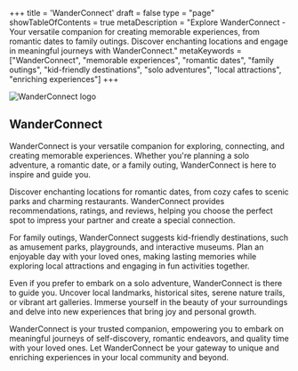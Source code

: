+++
title = 'WanderConnect'
draft = false
type = "page"
showTableOfContents = true
metaDescription = "Explore WanderConnect - Your versatile companion for creating memorable experiences, from romantic dates to family outings. Discover enchanting locations and engage in meaningful journeys with WanderConnect."
metaKeywords = ["WanderConnect", "memorable experiences", "romantic dates", "family outings", "kid-friendly destinations", "solo adventures", "local attractions", "enriching experiences"]
+++


![WanderConnect logo](/images/wanderconnect_logo_30pc_size.png)

## WanderConnect

WanderConnect is your versatile companion for exploring, connecting, and creating memorable experiences. Whether you're planning a solo adventure, a romantic date, or a family outing, WanderConnect is here to inspire and guide you.

Discover enchanting locations for romantic dates, from cozy cafes to scenic parks and charming restaurants. WanderConnect provides recommendations, ratings, and reviews, helping you choose the perfect spot to impress your partner and create a special connection.

For family outings, WanderConnect suggests kid-friendly destinations, such as amusement parks, playgrounds, and interactive museums. Plan an enjoyable day with your loved ones, making lasting memories while exploring local attractions and engaging in fun activities together.

Even if you prefer to embark on a solo adventure, WanderConnect is there to guide you. Uncover local landmarks, historical sites, serene nature trails, or vibrant art galleries. Immerse yourself in the beauty of your surroundings and delve into new experiences that bring joy and personal growth.

WanderConnect is your trusted companion, empowering you to embark on meaningful journeys of self-discovery, romantic endeavors, and quality time with your loved ones. Let WanderConnect be your gateway to unique and enriching experiences in your local community and beyond.